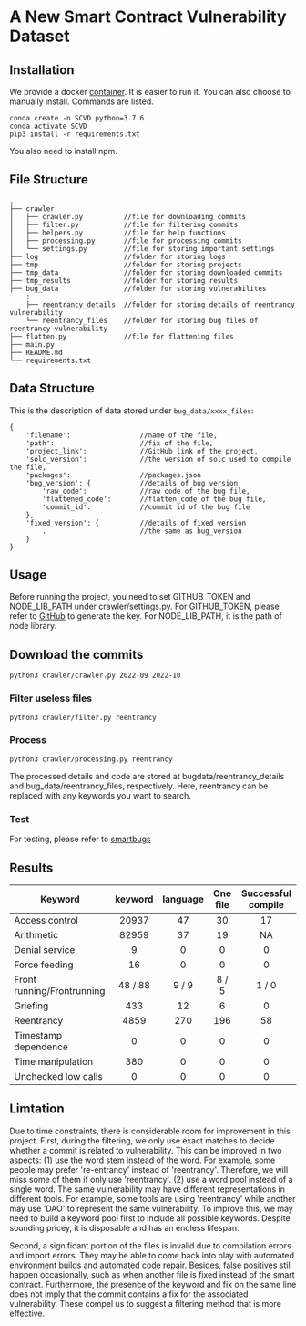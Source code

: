 # A New Smart Contract Vulnerability Dataset
## Installation
We provide a docker [container](https://drive.google.com/file/d/18ByjMjeIHhFr-x90zicVOhlmXIjm56Pr/view?usp=sharing). It is easier to run it. You can also choose to manually install. Commands are listed. 
```
conda create -n SCVD python=3.7.6
conda activate SCVD
pip3 install -r requirements.txt
```
You also need to install npm.

## File Structure
```
.
├── crawler
│   ├── crawler.py          //file for downloading commits
│   ├── filter.py           //file for filtering commits 
│   ├── helpers.py          //file for help functions
│   ├── processing.py       //file for processing commits
│   └── settings.py         //file for storing important settings
├── log                     //folder for storing logs
├── tmp                     //folder for storing projects
├── tmp_data                //folder for storing downloaded commits
├── tmp_results             //folder for storing results
├── bug_data                //folder for storing vulnerabilites
    :
    ├── reentrancy_details  //folder for storing details of reentrancy vulnerability
    └── reentrancy_files    //folder for storing bug files of reentrancy vulnerability
├── flatten.py              //file for flattening files
├── main.py
├── README.md
└── requirements.txt
```

## Data Structure
This is the description of data stored under ```bug_data/xxxx_files```:
```
{
    'filename':                 //name of the file,
    'path':                     //fix of the file,
    'project_link':             //GitHub link of the project,
    'solc_version':             //the version of solc used to compile the file,
    'packages':                 //packages.json
    'bug_version': {            //details of bug version
        'raw_code':             //raw code of the bug file,
        'flattened_code':       //flatten_code of the bug file,
        'commit_id':            //commit id of the bug file
    },
    'fixed_version': {          //details of fixed version
        .                       //the same as bug_version
    }
}
```

## Usage
Before running the project, you need to set GITHUB_TOKEN and NODE_LIB_PATH under crawler/settings.py. For GITHUB_TOKEN, please refer to [GitHub](https://docs.github.com/en/authentication/keeping-your-account-and-data-secure/creating-a-personal-access-token) to generate the key. For NODE_LIB_PATH, it is the path of node library. 
## Download the commits
```
python3 crawler/crawler.py 2022-09 2022-10
```
### Filter useless files
```
python3 crawler/filter.py reentrancy
```
### Process 
```
python3 crawler/processing.py reentrancy
```
The processed details and code are stored at bugdata/reentrancy_details and bug_data/reentrancy_files, respectively. Here, reentrancy can be replaced with any keywords you want to search.  
### Test
For testing, please refer to [smartbugs](https://github.com/smartbugs/smartbugs)

## Results
|     Keyword                         |     keyword    |     language    |     One file    |     Successful compile    |
|-------------------------------------|:--------------:|:---------------:|:---------------:|:-------------------------:|
|     Access control                  |      20937     |        47       |        30       |             17            |
|     Arithmetic                      |      82959     |        37       |        19       |             NA            |
|     Denial   service                |        9       |         0       |         0       |              0            |
|     Force   feeding                 |        16      |         0       |         0       |              0            |
|     Front   running/Frontrunning    |     48 / 88    |       9 / 9     |       8 / 5     |            1 / 0          |
|     Griefing                        |       433      |        12       |         6       |              0            |
|     Reentrancy                      |       4859     |        270      |        196      |             58            |
|     Timestamp   dependence          |        0       |         0       |         0       |              0            |
|     Time   manipulation             |       380      |         0       |         0       |              0            |
|     Unchecked   low calls           |        0       |         0       |         0       |              0            |

## Limtation
Due to time constraints, there is considerable room for improvement in this project. First, during the filtering, we only use exact matches to decide whether a commit is related to vulnerability. This can be improved in two aspects: (1) use the word stem instead of the word. For example, some people may prefer 're-entrancy' instead of 'reentrancy'. Therefore, we will miss some of them if only use 'reentrancy'. (2) use a word pool instead of a single word. The same vulnerability may have different representations in different tools. For example, some tools are using 'reentrancy' while another may use 'DAO' to represent the same vulnerability. To improve this, we may need to build a keyword pool first to include all possible keywords. Despite sounding pricey, it is disposable and has an endless lifespan. 

Second, a significant portion of the files is invalid due to compilation errors and import errors. They may be able to come back into play with automated environment builds and automated code repair. Besides, false positives still happen occasionally, such as when another file is fixed instead of the smart contract. Furthermore, the presence of the keyword and fix on the same line does not imply that the commit contains a fix for the associated vulnerability. These compel us to suggest a filtering method that is more effective.